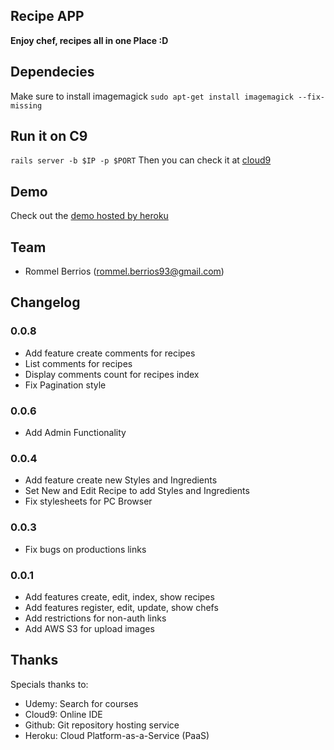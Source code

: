 Recipe APP
----------

**Enjoy chef, recipes all in one Place :D** 
## Dependecies
Make sure to install imagemagick
`sudo apt-get install imagemagick --fix-missing`

## Run it on C9
`rails server -b $IP -p $PORT`
Then you can check it at [cloud9](https://udemy-recipemanager-tony09.c9users.io/)

## Demo
Check out the [demo hosted by heroku](http://kaiman-myrecipes.herokuapp.com/)

## Team
* Rommel Berrios (rommel.berrios93@gmail.com)

## Changelog

### 0.0.8
* Add feature create comments for recipes
* List comments for recipes
* Display comments count for recipes index
* Fix Pagination style


### 0.0.6
* Add Admin Functionality

### 0.0.4
* Add feature create new Styles and Ingredients
* Set New and Edit Recipe to add Styles and Ingredients
* Fix stylesheets for PC Browser

### 0.0.3
* Fix bugs on productions links

### 0.0.1
* Add features create, edit, index, show recipes
* Add features register, edit, update, show chefs
* Add restrictions for non-auth links
* Add AWS S3 for upload images

## Thanks
Specials thanks to:
* Udemy: Search for courses
* Cloud9: Online IDE
* Github: Git repository hosting service
* Heroku: Cloud Platform-as-a-Service (PaaS)
